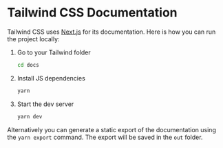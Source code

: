 # Tailwind CSS Documentation

Tailwind CSS uses [Next.js](https://nextjs.org/) for its documentation. Here is how you can run the project locally:

1. Go to your Tailwind folder

    ```sh
    cd docs
    ```

2. Install JS dependencies

    ```sh
    yarn
    ```

3. Start the dev server

    ```sh
    yarn dev
    ```

Alternatively you can generate a static export of the documentation using the `yarn export` command. The export will be saved in the `out` folder.
